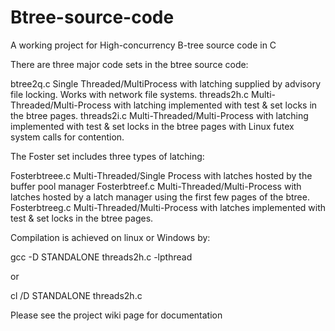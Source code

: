 Btree-source-code
=================

A working project for High-concurrency B-tree source code in C

There are three major code sets in the btree source code:

btree2q.c       Single Threaded/MultiProcess with latching supplied by advisory file locking.  Works with network file systems.
threads2h.c     Multi-Threaded/Multi-Process with latching implemented with test & set locks in the btree pages.
threads2i.c     Multi-Threaded/Multi-Process with latching implemented with test & set locks in the btree pages with Linux futex system calls for contention.

The Foster set includes three types of latching:

Fosterbtreee.c  Multi-Threaded/Single Process with latches hosted by the buffer pool manager
Fosterbtreef.c  Multi-Threaded/Multi-Process with latches hosted by a latch manager using the first few pages of the btree.
Fosterbtreeg.c  Multi-Threaded/Multi-Process with latches implemented with test & set locks in the btree pages.

Compilation is achieved on linux or Windows by:

gcc -D STANDALONE threads2h.c -lpthread

or

cl /D STANDALONE threads2h.c

Please see the project wiki page for documentation
